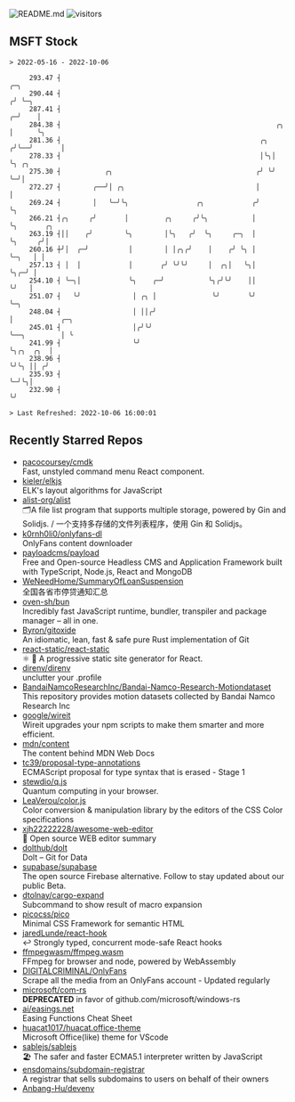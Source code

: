 ![README.md](https://github.com/Gerhut/Gerhut/workflows/README.md/badge.svg)
![visitors](https://visitors.vercel.app/Gerhut/Gerhut?token=8cf69d1f6813d272ef062726b6070c9be4ff72038cfe5a7ded7384a8da65d866)

## MSFT Stock

```
> 2022-05-16 - 2022-10-06

     293.47 ┤                                                             ╭─╮                                    
     290.44 ┤                                                            ╭╯ ╰─╮                                  
     287.41 ┤                                                          ╭─╯    │                                  
     284.38 ┤                                                      ╭╮  │      ╰╮                                 
     281.36 ┤                                                  ╭╮ ╭╯╰──╯       │                                 
     278.33 ┤                                                  │╰╮│            ╰╮ ╭╮                             
     275.30 ┤           ╭╮                                    ╭╯ ╰╯             ╰─╯│                             
     272.27 ┤        ╭──╯│ ╭╮                                 │                    │                             
     269.24 ┤        │   ╰─╯╰╮                 ╭╮            ╭╯                    ╰╮                            
     266.21 ┤╭╮     ╭╯       │         ╭╮     ╭╯╰╮           │                      ╰╮       ╭╮                  
     263.19 ┤││    ╭╯        ╰╮        │╰╮   ╭╯  ╰╮     ╭─╮  │                       ╰╮     ╭╯│                  
     260.16 ┼╯│  ╭─╯          │        │ │╭╮╭╯    │    ╭╯ ╰╮ │                        ╰─╮   │ │                  
     257.13 ┤ │  │            │       ╭╯ ╰╯╰╯     │  ╭╮│   ╰╮│                          ╰╮╭─╯ │                  
     254.10 ┤ ╰─╮│            ╰╮    ╭─╯           ╰╮╭╯╰╯    ││                           ╰╯   │                  
     251.07 ┤   ╰╯             │ ╭╮ │              ╰╯       ╰╯                                ╰─╮                
     248.04 ┤                  │ ││╭╯                                                           │            ╭─╮ 
     245.01 ┤                  │╭╯╰╯                                                            ╰──╮         │ ╰ 
     241.99 ┤                  ╰╯                                                                  ╰╮╭╮  ╭╮  │   
     238.96 ┤                                                                                       ╰╯╰╮ ││ ╭╯   
     235.93 ┤                                                                                          ╰─╯╰╮│    
     232.90 ┤                                                                                              ╰╯    

> Last Refreshed: 2022-10-06 16:00:01
```

## Recently Starred Repos

- [pacocoursey/cmdk](https://github.com/pacocoursey/cmdk)  
  Fast, unstyled command menu React component.
- [kieler/elkjs](https://github.com/kieler/elkjs)  
  ELK's layout algorithms for JavaScript
- [alist-org/alist](https://github.com/alist-org/alist)  
  🗂️A file list program that supports multiple storage, powered by Gin and Solidjs. / 一个支持多存储的文件列表程序，使用 Gin 和 Solidjs。
- [k0rnh0li0/onlyfans-dl](https://github.com/k0rnh0li0/onlyfans-dl)  
  OnlyFans content downloader
- [payloadcms/payload](https://github.com/payloadcms/payload)  
  Free and Open-source Headless CMS and Application Framework built with TypeScript, Node.js, React and MongoDB
- [WeNeedHome/SummaryOfLoanSuspension](https://github.com/WeNeedHome/SummaryOfLoanSuspension)  
  全国各省市停贷通知汇总
- [oven-sh/bun](https://github.com/oven-sh/bun)  
  Incredibly fast JavaScript runtime, bundler, transpiler and package manager – all in one.
- [Byron/gitoxide](https://github.com/Byron/gitoxide)  
  An idiomatic, lean, fast & safe pure Rust implementation of Git
- [react-static/react-static](https://github.com/react-static/react-static)  
  ⚛️ 🚀 A progressive static site generator for React.
- [direnv/direnv](https://github.com/direnv/direnv)  
  unclutter your .profile
- [BandaiNamcoResearchInc/Bandai-Namco-Research-Motiondataset](https://github.com/BandaiNamcoResearchInc/Bandai-Namco-Research-Motiondataset)  
  This repository provides motion datasets collected by Bandai Namco Research Inc
- [google/wireit](https://github.com/google/wireit)  
  Wireit upgrades your npm scripts to make them smarter and more efficient.
- [mdn/content](https://github.com/mdn/content)  
  The content behind MDN Web Docs
- [tc39/proposal-type-annotations](https://github.com/tc39/proposal-type-annotations)  
  ECMAScript proposal for type syntax that is erased - Stage 1
- [stewdio/q.js](https://github.com/stewdio/q.js)  
  Quantum computing in your browser.
- [LeaVerou/color.js](https://github.com/LeaVerou/color.js)  
  Color conversion & manipulation library by the editors of the CSS Color specifications
- [xjh22222228/awesome-web-editor](https://github.com/xjh22222228/awesome-web-editor)  
  🔨  Open source WEB editor summary
- [dolthub/dolt](https://github.com/dolthub/dolt)  
  Dolt – Git for Data
- [supabase/supabase](https://github.com/supabase/supabase)  
  The open source Firebase alternative. Follow to stay updated about our public Beta.
- [dtolnay/cargo-expand](https://github.com/dtolnay/cargo-expand)  
  Subcommand to show result of macro expansion
- [picocss/pico](https://github.com/picocss/pico)  
  Minimal CSS Framework for semantic HTML
- [jaredLunde/react-hook](https://github.com/jaredLunde/react-hook)  
  ↩ Strongly typed, concurrent mode-safe React hooks
- [ffmpegwasm/ffmpeg.wasm](https://github.com/ffmpegwasm/ffmpeg.wasm)  
  FFmpeg for browser and node, powered by WebAssembly
- [DIGITALCRIMINAL/OnlyFans](https://github.com/DIGITALCRIMINAL/OnlyFans)  
  Scrape all the media from an OnlyFans account - Updated regularly
- [microsoft/com-rs](https://github.com/microsoft/com-rs)  
  **DEPRECATED** in favor of github.com/microsoft/windows-rs
- [ai/easings.net](https://github.com/ai/easings.net)  
  Easing Functions Cheat Sheet
- [huacat1017/huacat.office-theme](https://github.com/huacat1017/huacat.office-theme)  
  Microsoft Office(like) theme for VScode
- [sablejs/sablejs](https://github.com/sablejs/sablejs)  
  🏖️ The safer and faster ECMA5.1 interpreter written by JavaScript
- [ensdomains/subdomain-registrar](https://github.com/ensdomains/subdomain-registrar)  
  A registrar that sells subdomains to users on behalf of their owners
- [Anbang-Hu/devenv](https://github.com/Anbang-Hu/devenv)  
